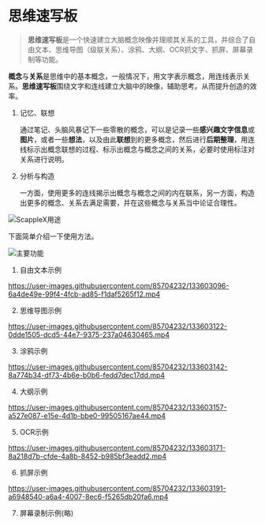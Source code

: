 # 思维速写板

> **思维速写板**是一个快速建立大脑概念映像并理顺其关系的工具，并综合了自由文本、思维导图（级联关系）、涂鸦、大纲、OCR抓文字、抓屏、屏幕录制等功能。

**概念**与**关系**是思维中的基本概念，一般情况下，用文字表示概念，用连线表示关系。**思维速写板**围绕文字和连线建立大脑中的映像，辅助思考。从而提升创造的效率。

1. 记忆、联想

   通过笔记、头脑风暴记下一些零散的概念，可以是记录一些**感兴趣文字信息**或**图片**，或者一些**想法**，以及由此**联想**到的更多概念，然后进行**后期整理**，用连线标示出概念联想的过程、标示出概念与概念之间的关系，必要时使用标注对关系进行说明。

2. 分析与构造

   一方面，使用更多的连线揭示出概念与概念之间的内在联系，另一方面，构造出更多的概念、关系去满足需要，并在这些概念与关系当中论证合理性。

![ScappleX用途](https://user-images.githubusercontent.com/85704232/133603033-62af6e40-e675-4069-ac80-66d3cd269931.png)


下面简单介绍一下使用方法。

![主要功能](https://user-images.githubusercontent.com/85704232/133603066-9c380a72-418f-4b69-8998-cccec669138d.png)


1. 自由文本示例

   

https://user-images.githubusercontent.com/85704232/133603096-6a4de49e-99f4-4fcb-ad85-f1daf5265f12.mp4



2. 思维导图示例

   

https://user-images.githubusercontent.com/85704232/133603122-0dde1505-dcd5-44e7-9375-237a04630465.mp4



3. 涂鸦示例

   

https://user-images.githubusercontent.com/85704232/133603142-8a774b34-df73-4b6e-b0b6-fedd7dec17dd.mp4



4. 大纲示例

   

https://user-images.githubusercontent.com/85704232/133603157-a527e087-e15e-4d1b-bbe0-99505167ae44.mp4



5. OCR示例

   

https://user-images.githubusercontent.com/85704232/133603171-8a218d7b-cfde-4a8b-8452-b985bf3eadd2.mp4



6. 抓屏示例

   

https://user-images.githubusercontent.com/85704232/133603191-a6948540-a6a4-4007-8ec6-f5265db20fa6.mp4



7. 屏幕录制示例(略)

   

